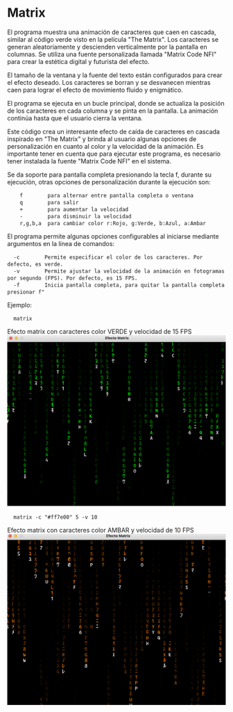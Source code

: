 # Matrix

El programa muestra una animación de caracteres que caen en cascada, similar al código verde visto en la película "The Matrix". Los caracteres se generan aleatoriamente y descienden verticalmente por la pantalla en columnas. Se utiliza una fuente personalizada llamada "Matrix Code NFI" para crear la estética digital y futurista del efecto.

El tamaño de la ventana y la fuente del texto están configurados para crear el efecto deseado. Los caracteres se borran y se desvanecen mientras caen para lograr el efecto de movimiento fluido y enigmático.

El programa se ejecuta en un bucle principal, donde se actualiza la posición de los caracteres en cada columna y se pinta en la pantalla. La animación continúa hasta que el usuario cierra la ventana.

Este código crea un interesante efecto de caída de caracteres en cascada inspirado en "The Matrix" y brinda al usuario algunas opciones de personalización en cuanto al color y la velocidad de la animación. Es importante tener en cuenta que para ejecutar este programa, es necesario tener instalada la fuente "Matrix Code NFI" en el sistema.

Se da soporte para pantalla completa presionando la tecla f, durante su ejecución, otras opciones de personalización durante la ejecución son:

        f        para alternar entre pantalla completa o ventana
        q        para salir
        +        para aumentar la velocidad
        -        para disminuir la velocidad
        r,g,b,a  para cambiar color r:Rojo, g:Verde, b:Azul, a:Ambar
       


El programa permite algunas opciones configurables al iniciarse mediante argumentos en la línea de comandos:

      -c        Permite especificar el color de los caracteres. Por defecto, es verde.
      -v        Permite ajustar la velocidad de la animación en fotogramas por segundo (FPS). Por defecto, es 15 FPS.
      -f        Inicia pantalla completa, para quitar la pantalla completa presionar f"

Ejemplo:

      matrix
Efecto matrix con caracteres color VERDE y velocidad de 15 FPS
![Descripción de la imagen](img/imgMatrix.png)



      matrix -c "#ff7e00" 5 -v 10

Efecto matrix con caracteres color AMBAR y velocidad de 10 FPS
![Descripción de la imagen](img/imgMatrix2.png)

